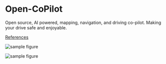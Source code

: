 # Open-CoPilot
Open source, AI powered, mapping, navigation, and driving co-pilot. Making your drive safe and enjoyable.

[References](https://docs.google.com/document/d/1BoW7_TKAKsI0n-vwv7Fziyctg6jCQ8d4w3IcRLpaUX8/edit?usp=sharing)

![sample figure](https://github.com/blakete/Open-CoPilot/blob/master/pictures/phone-mounted-vertical.png)

![sample figure](https://github.com/blakete/Open-CoPilot/blob/master/pictures/vertical-center-console.png)

